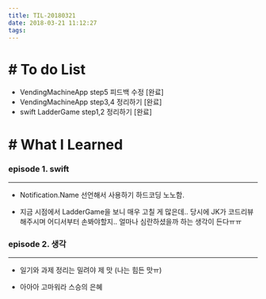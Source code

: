 ```yaml
---
title: TIL-20180321
date: 2018-03-21 11:12:27
tags: 
---
```


# # To do List

- VendingMachineApp step5 피드백 수정 [완료]
- VendingMachineApp step3,4 정리하기 [완료]
- swift LadderGame step1,2 정리하기 [완료]


# # What I Learned

### episode 1. swift

---

- Notification.Name 선언해서 사용하기 하드코딩 노노함.<br  />

- 지금 시점에서 LadderGame을 보니 매우 고칠 게 많은데.. 당시에 JK가 코드리뷰 해주시며 어디서부터 손봐야할지.. 얼마나 심란하셨을까 하는 생각이 든다ㅠㅠ  

### episode 2. 생각

---

- 일기와 과제 정리는 밀려야 제 맛 (나는 힘든 맛ㅠ)

- 아아아 고마워라 스승의 은혜